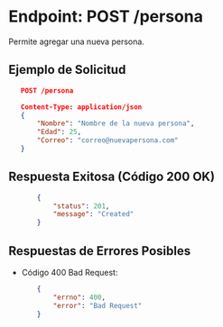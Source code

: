 Endpoint: POST /persona
=======================
Permite agregar una nueva persona.

## Ejemplo de Solicitud
 ``` json
    POST /persona

    Content-Type: application/json
    {
        "Nombre": "Nombre de la nueva persona",
        "Edad": 25,
        "Correo": "correo@nuevapersona.com"
    }
 ``` 
## Respuesta Exitosa (Código 200 OK)
 ``` json
        {
            "status": 201,
            "message": "Created"
        }
 ``` 
## Respuestas de Errores Posibles
- Código 400 Bad Request:
 ``` json
        {
            "errno": 400,
            "error": "Bad Request"
        }
 ``` 